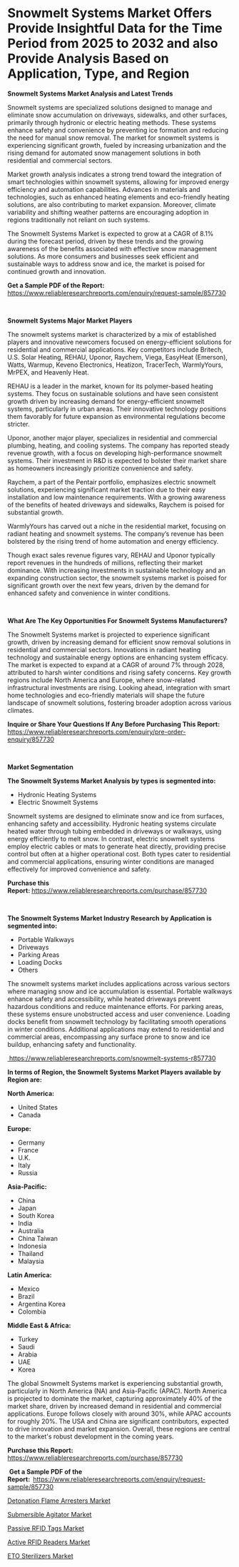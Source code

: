 <p><h1>Snowmelt Systems Market Offers Provide Insightful Data for the Time Period from 2025 to 2032 and also Provide Analysis Based on Application, Type, and Region</h1></p><p><strong>Snowmelt Systems Market Analysis and Latest Trends</strong></p>
<p><p>Snowmelt systems are specialized solutions designed to manage and eliminate snow accumulation on driveways, sidewalks, and other surfaces, primarily through hydronic or electric heating methods. These systems enhance safety and convenience by preventing ice formation and reducing the need for manual snow removal. The market for snowmelt systems is experiencing significant growth, fueled by increasing urbanization and the rising demand for automated snow management solutions in both residential and commercial sectors.</p><p>Market growth analysis indicates a strong trend toward the integration of smart technologies within snowmelt systems, allowing for improved energy efficiency and automation capabilities. Advances in materials and technologies, such as enhanced heating elements and eco-friendly heating solutions, are also contributing to market expansion. Moreover, climate variability and shifting weather patterns are encouraging adoption in regions traditionally not reliant on such systems.</p><p>The Snowmelt Systems Market is expected to grow at a CAGR of 8.1% during the forecast period, driven by these trends and the growing awareness of the benefits associated with effective snow management solutions. As more consumers and businesses seek efficient and sustainable ways to address snow and ice, the market is poised for continued growth and innovation.</p></p>
<p><strong>Get a Sample PDF of the Report:&nbsp;</strong> <a href="https://www.reliableresearchreports.com/enquiry/request-sample/857730?utm_campaign=40&utm_medium=2&utm_source=Github&utm_content=ia&utm_term=18022025&utm_id=snowmelt-systems">https://www.reliableresearchreports.com/enquiry/request-sample/857730</a></p>
<p>&nbsp;</p>
<p><strong>Snowmelt Systems Major Market Players</strong></p>
<p><p>The snowmelt systems market is characterized by a mix of established players and innovative newcomers focused on energy-efficient solutions for residential and commercial applications. Key competitors include Britech, U.S. Solar Heating, REHAU, Uponor, Raychem, Viega, EasyHeat (Emerson), Watts, Warmup, Keveno Electronics, Heatizon, TracerTech, WarmlyYours, MrPEX, and Heavenly Heat.</p><p>REHAU is a leader in the market, known for its polymer-based heating systems. They focus on sustainable solutions and have seen consistent growth driven by increasing demand for energy-efficient snowmelt systems, particularly in urban areas. Their innovative technology positions them favorably for future expansion as environmental regulations become stricter.</p><p>Uponor, another major player, specializes in residential and commercial plumbing, heating, and cooling systems. The company has reported steady revenue growth, with a focus on developing high-performance snowmelt systems. Their investment in R&D is expected to bolster their market share as homeowners increasingly prioritize convenience and safety.</p><p>Raychem, a part of the Pentair portfolio, emphasizes electric snowmelt solutions, experiencing significant market traction due to their easy installation and low maintenance requirements. With a growing awareness of the benefits of heated driveways and sidewalks, Raychem is poised for substantial growth.</p><p>WarmlyYours has carved out a niche in the residential market, focusing on radiant heating and snowmelt systems. The company’s revenue has been bolstered by the rising trend of home automation and energy efficiency.</p><p>Though exact sales revenue figures vary, REHAU and Uponor typically report revenues in the hundreds of millions, reflecting their market dominance. With increasing investments in sustainable technology and an expanding construction sector, the snowmelt systems market is poised for significant growth over the next few years, driven by the demand for enhanced safety and convenience in winter conditions.</p></p>
<p>&nbsp;</p>
<p><strong>What Are The Key Opportunities For Snowmelt Systems Manufacturers?</strong></p>
<p><p>The Snowmelt Systems market is projected to experience significant growth, driven by increasing demand for efficient snow removal solutions in residential and commercial sectors. Innovations in radiant heating technology and sustainable energy options are enhancing system efficacy. The market is expected to expand at a CAGR of around 7% through 2028, attributed to harsh winter conditions and rising safety concerns. Key growth regions include North America and Europe, where snow-related infrastructural investments are rising. Looking ahead, integration with smart home technologies and eco-friendly materials will shape the future landscape of snowmelt solutions, fostering broader adoption across various climates.</p></p>
<p><strong>Inquire or Share Your Questions If Any Before Purchasing This Report:</strong> <a href="https://www.reliableresearchreports.com/enquiry/pre-order-enquiry/857730?utm_campaign=40&utm_medium=2&utm_source=Github&utm_content=ia&utm_term=18022025&utm_id=snowmelt-systems">https://www.reliableresearchreports.com/enquiry/pre-order-enquiry/857730</a></p>
<p>&nbsp;</p>
<p><strong>Market Segmentation</strong></p>
<p><strong>The Snowmelt Systems Market Analysis by types is segmented into:</strong></p>
<p><ul><li>Hydronic Heating Systems</li><li>Electric Snowmelt Systems</li></ul></p>
<p><p>Snowmelt systems are designed to eliminate snow and ice from surfaces, enhancing safety and accessibility. Hydronic heating systems circulate heated water through tubing embedded in driveways or walkways, using energy efficiently to melt snow. In contrast, electric snowmelt systems employ electric cables or mats to generate heat directly, providing precise control but often at a higher operational cost. Both types cater to residential and commercial applications, ensuring winter conditions are managed effectively for improved convenience and safety.</p></p>
<p><strong>Purchase this Report:&nbsp;</strong><a href="https://www.reliableresearchreports.com/purchase/857730?utm_campaign=40&utm_medium=2&utm_source=Github&utm_content=ia&utm_term=18022025&utm_id=snowmelt-systems">https://www.reliableresearchreports.com/purchase/857730</a></p>
<p>&nbsp;</p>
<p><strong>The Snowmelt Systems Market Industry Research by Application is segmented into:</strong></p>
<p><ul><li>Portable Walkways</li><li>Driveways</li><li>Parking Areas</li><li>Loading Docks</li><li>Others</li></ul></p>
<p><p>The snowmelt systems market includes applications across various sectors where managing snow and ice accumulation is essential. Portable walkways enhance safety and accessibility, while heated driveways prevent hazardous conditions and reduce maintenance efforts. For parking areas, these systems ensure unobstructed access and user convenience. Loading docks benefit from snowmelt technology by facilitating smooth operations in winter conditions. Additional applications may extend to residential and commercial areas, encompassing any surface prone to snow and ice buildup, enhancing safety and functionality.</p></p>
<p><a href="https://www.reliableresearchreports.com/snowmelt-systems-r857730?utm_campaign=40&utm_medium=2&utm_source=Github&utm_content=ia&utm_term=18022025&utm_id=snowmelt-systems">&nbsp;https://www.reliableresearchreports.com/snowmelt-systems-r857730</a></p>
<p><strong>In terms of Region, the Snowmelt Systems Market Players available by Region are:</strong></p>
<p>
    <p> <strong> North America: </strong>
        <ul>
            <li>United States</li>
            <li>Canada</li>
        </ul>
        </p> 
    <p> <strong> Europe: </strong>
        <ul>
            <li>Germany</li>
            <li>France</li>
            <li>U.K.</li>
            <li>Italy</li>
            <li>Russia</li>
        </ul>
        </p> 
    <p> <strong> Asia-Pacific: </strong>
        <ul>
            <li>China</li>
            <li>Japan</li>
            <li>South Korea</li>
            <li>India</li>
            <li>Australia</li>
            <li>China Taiwan</li>
            <li>Indonesia</li>
            <li>Thailand</li>
            <li>Malaysia</li>
        </ul>
        </p> 
    <p> <strong> Latin America: </strong>
        <ul>
            <li>Mexico</li>
            <li>Brazil</li>
            <li>Argentina Korea</li>
            <li>Colombia</li>
        </ul>
        </p> 
    <p> <strong> Middle East & Africa: </strong>
        <ul>
            <li>Turkey</li>
            <li>Saudi</li>
            <li>Arabia</li>
            <li>UAE</li>
            <li>Korea</li>
        </ul>
    </p>
    </p>
<p><p>The global Snowmelt Systems market is experiencing substantial growth, particularly in North America (NA) and Asia-Pacific (APAC). North America is projected to dominate the market, capturing approximately 40% of the market share, driven by increased demand in residential and commercial applications. Europe follows closely with around 30%, while APAC accounts for roughly 20%. The USA and China are significant contributors, expected to drive innovation and market expansion. Overall, these regions are central to the market's robust development in the coming years.</p></p>
<p><strong>Purchase this Report: </strong><a href="https://www.reliableresearchreports.com/purchase/857730?utm_campaign=40&utm_medium=2&utm_source=Github&utm_content=ia&utm_term=18022025&utm_id=snowmelt-systems">https://www.reliableresearchreports.com/purchase/857730</a></p>
<p>&nbsp;<strong>Get a Sample PDF of the Report:&nbsp;&nbsp;</strong><a href="https://www.reliableresearchreports.com/enquiry/request-sample/857730?utm_campaign=40&utm_medium=2&utm_source=Github&utm_content=ia&utm_term=18022025&utm_id=snowmelt-systems">https://www.reliableresearchreports.com/enquiry/request-sample/857730</a></p>
<p><strong></strong></p>
<p><p><a href="https://github.com/daphnyvashdi/Market-Research-Report-List-1/blob/main/detonation-flame-arresters-market.md?utm_campaign=40&utm_medium=2&utm_source=Github&utm_content=ia&utm_term=18022025&utm_id=snowmelt-systems">Detonation Flame Arresters Market</a></p><p><a href="https://github.com/ijffseandy/Market-Research-Report-List-1/blob/main/submersible-agitator-market.md?utm_campaign=40&utm_medium=2&utm_source=Github&utm_content=ia&utm_term=18022025&utm_id=snowmelt-systems">Submersible Agitator Market</a></p><p><a href="https://github.com/voigttyagi/Market-Research-Report-List-1/blob/main/passive-rfid-tags-market.md?utm_campaign=40&utm_medium=2&utm_source=Github&utm_content=ia&utm_term=18022025&utm_id=snowmelt-systems">Passive RFID Tags Market</a></p><p><a href="https://github.com/giblydirani3/Market-Research-Report-List-1/blob/main/active-rfid-readers-market.md?utm_campaign=40&utm_medium=2&utm_source=Github&utm_content=ia&utm_term=18022025&utm_id=snowmelt-systems">Active RFID Readers Market</a></p><p><a href="https://github.com/sderolza/Market-Research-Report-List-1/blob/main/eto-sterilizers-market.md?utm_campaign=40&utm_medium=2&utm_source=Github&utm_content=ia&utm_term=18022025&utm_id=snowmelt-systems">ETO Sterilizers Market</a></p></p>